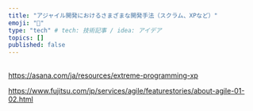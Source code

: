 ```yaml
---
title: "アジャイル開発におけるさまざまな開発手法（スクラム、XPなど）"
emoji: "💨"
type: "tech" # tech: 技術記事 / idea: アイデア
topics: []
published: false
---
```


## 


https://asana.com/ja/resources/extreme-programming-xp

https://www.fujitsu.com/jp/services/agile/featurestories/about-agile-01-02.html